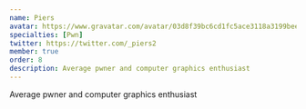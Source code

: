 ```yaml
---
name: Piers
avatar: https://www.gravatar.com/avatar/03d8f39bc6cd1fc5ace3118a3199beef?d=identicon&s=256
specialties: [Pwn]
twitter: https://twitter.com/_piers2
member: true
order: 8
description: Average pwner and computer graphics enthusiast
---
```


Average pwner and computer graphics enthusiast
